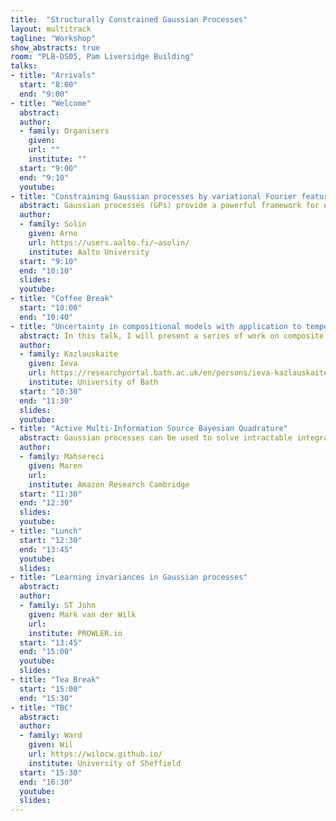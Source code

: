 ```yaml
---
title:  "Structurally Constrained Gaussian Processes"
layout: multitrack
tagline: "Workshop"
show_abstracts: true
room: "PLB-DS05, Pam Liversidge Building"
talks:
- title: "Arrivals"
  start: "8:00"
  end: "9:00"
- title: "Welcome"    
  abstract:
  author:
  - family: Organisers
    given: 
    url: ""
    institute: ""   
  start: "9:00"
  end: "9:10"
  youtube:
- title: "Constraining Gaussian processes by variational Fourier features"
  abstract: Gaussian processes (GPs) provide a powerful framework for extrapolation, interpolation, and noise removal in regression and classification. In this talk we consider constraining GPs to arbitrarily-shaped domains with boundary conditions. We solve a Fourier-like generalised harmonic feature representation of the GP prior in the domain of interest, which both constrains the GP and attains a low-rank representation that is used for speeding up inference. The method scales as O(nm^2) in prediction and O(m^3) in hyperparameter learning for regression, where n is the number of data points and m the number of features. Furthermore, we make use of the variational approach to allow the method to deal with non-Gaussian likelihoods. The experiments cover both simulated and empirical data in which the boundary conditions allow for inclusion of additional physical information.
  author:
  - family: Solin
    given: Arno
    url: https://users.aalto.fi/~asolin/
    institute: Aalto University
  start: "9:10"
  end: "10:10"
  slides:  
  youtube:
- title: "Coffee Break"
  start: "10:00"
  end: "10:40"    
- title: "Uncertainty in compositional models with application to temporal alignment"
  abstract: In this talk, I will present a series of work on composite models with applications to temporal alignment of sequences. Given a set of time series sequences, the temporal alignment task consists of finding monotonic warps of the inputs (which typically correspond to time) that remove the differences in the timing of the observations. There are three intrinsic sources of ambiguity in this problem that motivate the use of probabilistic modelling. Firstly, the temporal alignment problem is ill posed there are infinitely many ways to align a finite set of sequences and we’d like to model this warping uncertainty. Secondly, the observed sequences might correspond to multiple different unknown underlying functions, hence the assignment of sequences to groups is ambiguous. Furthermore, the observed sequences are often noisy, requiring a principled way to model the observational noise. We introduce a non-parametric probabilistic model of monotonic warps and model each sequence as a composition of such a warp and a standard GP. To represent the warping uncertainty, we study the compositional uncertainty (arising from multiple different compositions of functions resulting in the same overall function) in such a two-layer model. To allow for alignment in multiple groups and to find these groups in an unsupervised manner, we use probabilistic alignment objectives (such as GP-LVM or DPMM). Finally, we discuss the requirements on the inference scheme that allows us to propagate the uncertainty through the model.
  author:
  - family: Kazlauskaite
    given: Ieva
    url: https://researchportal.bath.ac.uk/en/persons/ieva-kazlauskaite
    institute: University of Bath
  start: "10:30"
  end: "11:30"
  slides: 
  youtube:
- title: "Active Multi-Information Source Bayesian Quadrature"
  abstract: Gaussian processes can be used to solve intractable integrals, especially when evaluating the integrand is expensive and the number of evaluations is restricted by a budget. This general approach is usually framed as Bayesian quadrature. In the talk I will focus on situations where evaluations of the integrand may give too little information to obtain a meaningful integral estimator, but cheaper related functions (called secondary sources) of the integrand can be queried instead. I will discuss active learning strategies that select which source to query (and where) in order to best learn the integral of the primary source. The resulting algorithm is sample-efficient, can handle black-box integrands and secondary sources, and performs well even for a limited amount of simulation queries.
  author:
  - family: Mahsereci  
    given: Maren
    url: 
    institute: Amazon Research Cambridge
  start: "11:30"
  end: "12:30"
  slides:  
  youtube:
- title: "Lunch"
  start: "12:30"
  end: "13:45"
  youtube:
  slides:
- title: "Learning invariances in Gaussian processes"
  abstract: 
  author:
  - family: ST John 
    given: Mark van der Wilk
    url: 
    institute: PROWLER.io
  start: "13:45"
  end: "15:00"
  youtube:
  slides:  
- title: "Tea Break"
  start: "15:00"
  end: "15:30"
- title: "TBC"
  abstract: 
  author:
  - family: Ward
    given: Wil
    url: https://wilocw.github.io/
    institute: University of Sheffield
  start: "15:30"
  end: "16:30"
  youtube:
  slides: 
---
```

